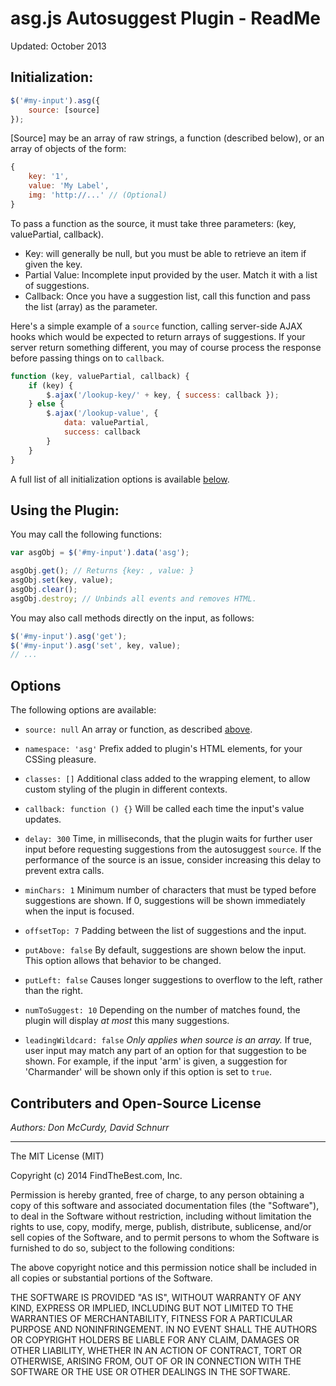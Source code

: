 # asg.js Autosuggest Plugin - ReadMe

Updated: October 2013

## Initialization:

```javascript
$('#my-input').asg({
	source: [source]
});
```

[Source] may be an array of raw strings, a function (described below), or an array of objects of the form: 
```javascript
{
	key: '1', 
	value: 'My Label', 
	img: 'http://...' // (Optional)
}
```

To pass a function as the source, it must take three parameters: (key, valuePartial, callback).

- Key: will generally be null, but you must be able to retrieve an item if given the key.
- Partial Value: Incomplete input provided by the user. Match it with a list of suggestions.
- Callback: Once you have a suggestion list, call this function and pass the list (array) as the parameter.

Here's a simple example of a `source` function, calling server-side AJAX hooks which would be expected to return arrays of suggestions. If your server return something different, you may of course process the response before passing things on to `callback`.

```javascript
function (key, valuePartial, callback) {
	if (key) {
		$.ajax('/lookup-key/' + key, { success: callback });
	} else {
		$.ajax('/lookup-value', {
			data: valuePartial,
			success: callback
		}
	}
}
```

A full list of all initialization options is available 
[below](https://github.com/FindTheBest/all/edit/master/modules/custom/lib_ftb/Autosuggest/README.md#options).


## Using the Plugin:

You may call the following functions:

```javascript
var asgObj = $('#my-input').data('asg');

asgObj.get(); // Returns {key: , value: }
asgObj.set(key, value);
asgObj.clear();
asgObj.destroy; // Unbinds all events and removes HTML.
```

You may also call methods directly on the input, as follows:

```javascript
$('#my-input').asg('get');
$('#my-input').asg('set', key, value);
// ...
```


## Options

The following options are available:

* `source: null` An array or function, as described 
[above](https://github.com/FindTheBest/all/edit/master/modules/custom/lib_ftb/Autosuggest/README.md#initialization).

* `namespace: 'asg'` Prefix added to plugin's HTML elements, for your CSSing pleasure.

* `classes: []` Additional class added to the wrapping element, to allow custom
styling of the plugin in different contexts.

* `callback: function () {}` Will be called each time the input's value updates.

* `delay: 300` Time, in milliseconds, that the plugin waits for further user input
before requesting suggestions from the autosuggest `source`. If the performance of
the source is an issue, consider increasing this delay to prevent extra calls.

* `minChars: 1` Minimum number of characters that must be typed before suggestions
are shown. If 0, suggestions will be shown immediately when the input is focused.

* `offsetTop: 7` Padding between the list of suggestions and the input.

* `putAbove: false` By default, suggestions are shown below the input. This option allows
that behavior to be changed.

* `putLeft: false` Causes longer suggestions to overflow to the left, rather than the right.

* `numToSuggest: 10` Depending on the number of matches found, the plugin will display
*at most* this many suggestions.

* `leadingWildcard: false` *Only applies when source is an array.* If true, user input may
match any part of an option for that suggestion to be shown. For example, if the input 
'arm' is given, a suggestion for 'Charmander' will be shown only if this option is set to `true`.

## Contributers and Open-Source License

*Authors: Don McCurdy, David Schnurr*

****

The MIT License (MIT)

Copyright (c) 2014 FindTheBest.com, Inc.

Permission is hereby granted, free of charge, to any person obtaining a copy
of this software and associated documentation files (the "Software"), to deal
in the Software without restriction, including without limitation the rights
to use, copy, modify, merge, publish, distribute, sublicense, and/or sell
copies of the Software, and to permit persons to whom the Software is
furnished to do so, subject to the following conditions:

The above copyright notice and this permission notice shall be included in
all copies or substantial portions of the Software.

THE SOFTWARE IS PROVIDED "AS IS", WITHOUT WARRANTY OF ANY KIND, EXPRESS OR
IMPLIED, INCLUDING BUT NOT LIMITED TO THE WARRANTIES OF MERCHANTABILITY,
FITNESS FOR A PARTICULAR PURPOSE AND NONINFRINGEMENT. IN NO EVENT SHALL THE
AUTHORS OR COPYRIGHT HOLDERS BE LIABLE FOR ANY CLAIM, DAMAGES OR OTHER
LIABILITY, WHETHER IN AN ACTION OF CONTRACT, TORT OR OTHERWISE, ARISING FROM,
OUT OF OR IN CONNECTION WITH THE SOFTWARE OR THE USE OR OTHER DEALINGS IN
THE SOFTWARE.
